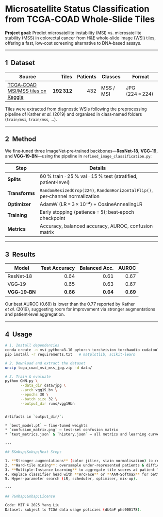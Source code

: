 # Microsatellite Status Classification from TCGA‑COAD Whole‑Slide Tiles

**Project goal:** Predict microsatellite instability (MSI) vs. microsatellite stability (MSS) in colorectal cancer from H&E whole‑slide image (WSI) tiles, offering a fast, low‑cost screening alternative to DNA‑based assays.

---

## 1&nbsp;&nbsp;Dataset

| Source | Tiles | Patients | Classes | Format |
|--------|------:|---------:|---------|--------|
| [TCGA‑COAD MSI/MSS tiles on Kaggle](https://www.kaggle.com/datasets/joangibert/tcga_coad_msi_mss_jpg/data) | **192 312** | 432 | MSS / MSI | JPG (224 × 224) |

Tiles were extracted from diagnostic WSIs following the preprocessing pipeline of Kather *et&nbsp;al.* (2019) and organised in class‑named folders (`train/msi`, `train/mss`, …).

---

## 2&nbsp;&nbsp;Method

We fine‑tuned three ImageNet‑pre‑trained backbones—**ResNet‑18**, **VGG‑19**, and **VGG‑19‑BN**—using the pipeline in `refined_image_classification.py`:

| Step | Details |
|------|---------|
| **Splits** | 60 % train · 25 % val · 15 % test (stratified, patient‑level) |
| **Transforms** | `RandomResizedCrop(224)`, `RandomHorizontalFlip()`, per‑channel normalization |
| **Optimizer** | AdamW (LR = 3 × 10⁻⁴) + CosineAnnealingLR |
| **Training** | Early stopping (patience = 5); best‑epoch checkpoint |
| **Metrics** | Accuracy, balanced accuracy, AUROC, confusion matrix |

---

## 3&nbsp;&nbsp;Results

| Model | Test Accuracy | Balanced Acc. | AUROC |
|-------|--------------:|--------------:|------:|
| ResNet‑18 | 0.64 | 0.61 | 0.67 |
| VGG‑19 | 0.65 | 0.63 | 0.67 |
| **VGG‑19‑BN** | **0.66** | **0.64** | **0.69** |

Our best AUROC (0.69) is lower than the 0.77 reported by Kather *et&nbsp;al.* (2019), suggesting room for improvement via stronger augmentations and patient‑level aggregation.

---

## 4&nbsp;&nbsp;Usage

```bash
# 1. Install dependencies
conda create -n msi python=3.10 pytorch torchvision torchaudio cudatoolkit -c pytorch
pip install -r requirements.txt   # matplotlib, scikit-learn

# 2. Download and extract the dataset
unzip tcga_coad_msi_mss_jpg.zip -d data/

# 3. Train & evaluate
python CNN.py \
       --data_dir data/jpg \
       --arch vgg19_bn \
       --epochs 30 \
       --batch_size 32 \
       --output_dir runs/vgg19bn


Artifacts in `output_dir/`:

* `best_model.pt` – fine‑tuned weights  
* `confusion_matrix.png` – test‑set confusion matrix  
* `test_metrics.json` & `history.json` – all metrics and learning curves

---

## 5&nbsp;&nbsp;Next Steps

1. **Stronger augmentations** (color jitter, stain normalisation) to reduce centre/stain bias.  
2. **Hard‑tile mining**: oversample under‑represented patients & difficult regions.  
3. **Multiple‑Instance Learning** to aggregate tile scores at patient level.  
4. Replace classifier head with **ArcFace** or **AAM‑Softmax** for better margin separation.  
5. Hyper‑parameter search (LR, scheduler, optimiser, mix‑up).

---

## 7&nbsp;&nbsp;License

Code: MIT © 2025 Yang Liu  
Dataset: subject to TCGA data usage policies (dbGaP phs000178).
